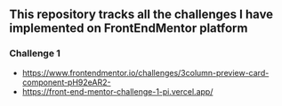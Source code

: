 ## This repository tracks all the challenges I have implemented on FrontEndMentor platform


### Challenge 1
- https://www.frontendmentor.io/challenges/3column-preview-card-component-pH92eAR2-
- https://front-end-mentor-challenge-1-pi.vercel.app/

